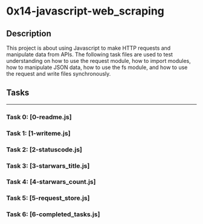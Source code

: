 # 0x14-javascript-web_scraping

## Description
This project is about using Javascript to make HTTP requests and manipulate data from APIs.
The following task files are used to test understanding on how to use the request module, how to import modules, how to manipulate JSON data, how to use the fs module, and how to use the request and write files synchronously.


## Tasks
________________________________________________________________________________
### Task 0: [0-readme.js]
### Task 1: [1-writeme.js]
### Task 2: [2-statuscode.js]
### Task 3: [3-starwars_title.js]
### Task 4: [4-starwars_count.js]
### Task 5: [5-request_store.js]
### Task 6: [6-completed_tasks.js]